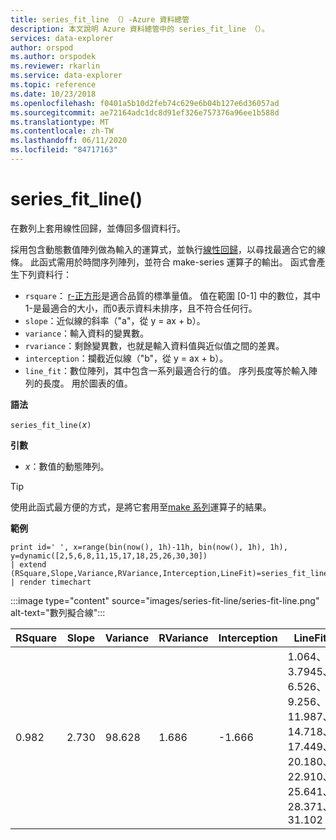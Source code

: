 ```yaml
---
title: series_fit_line （）-Azure 資料總管
description: 本文說明 Azure 資料總管中的 series_fit_line （）。
services: data-explorer
author: orspod
ms.author: orspodek
ms.reviewer: rkarlin
ms.service: data-explorer
ms.topic: reference
ms.date: 10/23/2018
ms.openlocfilehash: f0401a5b10d2feb74c629e6b04b127e6d36057ad
ms.sourcegitcommit: ae72164adc1dc8d91ef326e757376a96ee1b588d
ms.translationtype: MT
ms.contentlocale: zh-TW
ms.lasthandoff: 06/11/2020
ms.locfileid: "84717163"
---
```

# <a name="series_fit_line"></a>series_fit_line()

在數列上套用線性回歸，並傳回多個資料行。  

採用包含動態數值陣列做為輸入的運算式，並執行[線性回歸](https://en.wikipedia.org/wiki/Line_fitting)，以尋找最適合它的線條。 此函式需用於時間序列陣列，並符合 make-series 運算子的輸出。 函式會產生下列資料行：
* `rsquare`： [r-正方形](https://en.wikipedia.org/wiki/Coefficient_of_determination)是適合品質的標準量值。 值在範圍 [0-1] 中的數位，其中 1-是最適合的大小，而0表示資料未排序，且不符合任何行。 
* `slope`：近似線的斜率（"a"，從 y = ax + b）。
* `variance`：輸入資料的變異數。
* `rvariance`：剩餘變異數，也就是輸入資料值與近似值之間的差異。
* `interception`：攔截近似線（"b"，從 y = ax + b）。
* `line_fit`：數位陣列，其中包含一系列最適合行的值。 序列長度等於輸入陣列的長度。 用於圖表的值。

**語法**

`series_fit_line(`*x*`)`

**引數**

* *x*：數值的動態陣列。

> [!TIP]
> 使用此函式最方便的方式，是將它套用至[make 系列](make-seriesoperator.md)運算子的結果。

**範例**

<!-- csl: https://help.kusto.windows.net:443/Samples -->
```kusto
print id=' ', x=range(bin(now(), 1h)-11h, bin(now(), 1h), 1h), y=dynamic([2,5,6,8,11,15,17,18,25,26,30,30])
| extend (RSquare,Slope,Variance,RVariance,Interception,LineFit)=series_fit_line(y)
| render timechart
```

:::image type="content" source="images/series-fit-line/series-fit-line.png" alt-text="數列擬合線":::

| RSquare | Slope | Variance | RVariance | Interception | LineFit                                                                                     |
|---------|-------|----------|-----------|--------------|---------------------------------------------------------------------------------------------|
| 0.982   | 2.730 | 98.628   | 1.686     | -1.666       | 1.064、3.7945、6.526、9.256、11.987、14.718、17.449、20.180、22.910、25.641、28.371、31.102 |

